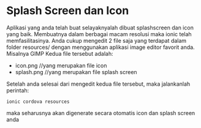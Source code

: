 # Splash Screen dan Icon

Aplikasi yang anda telah buat selayaknyalah dibuat splashscreen dan icon yang baik. Membuatnya dalam berbagai macam resolusi maka ionic telah memfasilitasinya. Anda cukup mengedit 2 file saja yang terdapat dalam folder resources/ dengan menggunakan aplikasi image editor favorit anda. Misalnya GIMP
Kedua file tersebut adalah:
* icon.png //yang merupakan file icon
* splash.png //yang merupakan file splash screen

Setelah anda selesai dari mengedit kedua file tersebut, maka jalankanlah perintah:
```
ionic cordova resources
```

maka seharusnya akan digenerate secara otomatis icon dan splash screen anda